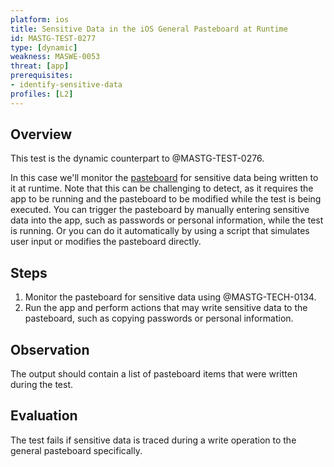 ```yaml
---
platform: ios
title: Sensitive Data in the iOS General Pasteboard at Runtime
id: MASTG-TEST-0277
type: [dynamic]
weakness: MASWE-0053
threat: [app]
prerequisites:
- identify-sensitive-data
profiles: [L2]
---
```


## Overview

This test is the dynamic counterpart to @MASTG-TEST-0276.

In this case we'll monitor the [pasteboard](../../../Document/0x06h-Testing-Platform-Interaction.md/#pasteboard) for sensitive data being written to it at runtime. Note that this can be challenging to detect, as it requires the app to be running and the pasteboard to be modified while the test is being executed. You can trigger the pasteboard by manually entering sensitive data into the app, such as passwords or personal information, while the test is running. Or you can do it automatically by using a script that simulates user input or modifies the pasteboard directly.

## Steps

1. Monitor the pasteboard for sensitive data using @MASTG-TECH-0134.
2. Run the app and perform actions that may write sensitive data to the pasteboard, such as copying passwords or personal information.

## Observation

The output should contain a list of pasteboard items that were written during the test.

## Evaluation

The test fails if sensitive data is traced during a write operation to the general pasteboard specifically.
